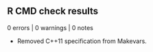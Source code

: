 ## R CMD check results

0 errors | 0 warnings | 0 notes

* Removed C++11 specification from Makevars.
